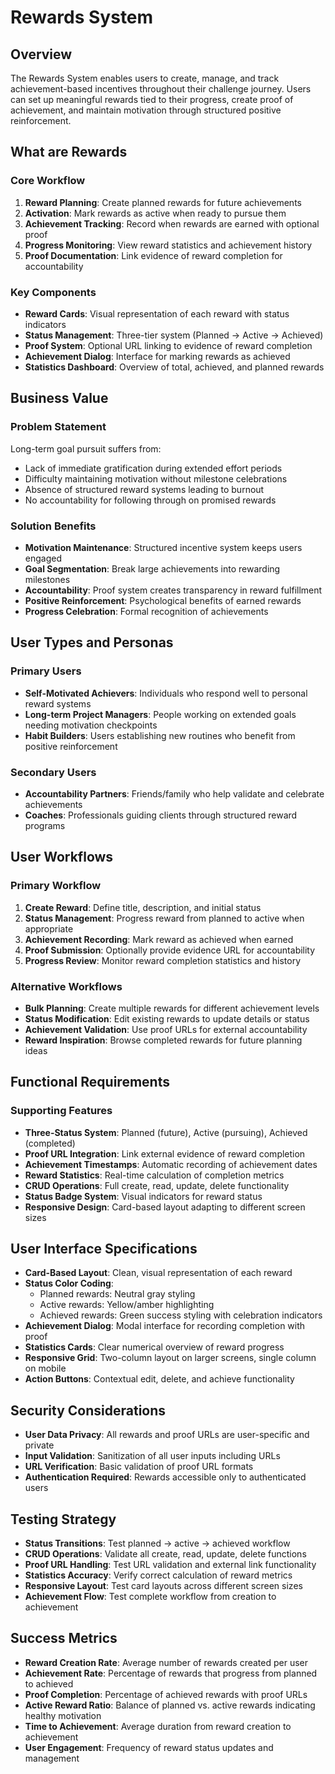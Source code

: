 # Rewards System

## Overview

The Rewards System enables users to create, manage, and track achievement-based incentives throughout their challenge journey. Users can set up meaningful rewards tied to their progress, create proof of achievement, and maintain motivation through structured positive reinforcement.

## What are Rewards

### Core Workflow

1. **Reward Planning**: Create planned rewards for future achievements
2. **Activation**: Mark rewards as active when ready to pursue them
3. **Achievement Tracking**: Record when rewards are earned with optional proof
4. **Progress Monitoring**: View reward statistics and achievement history
5. **Proof Documentation**: Link evidence of reward completion for accountability

### Key Components

- **Reward Cards**: Visual representation of each reward with status indicators
- **Status Management**: Three-tier system (Planned → Active → Achieved)
- **Proof System**: Optional URL linking to evidence of reward completion
- **Achievement Dialog**: Interface for marking rewards as achieved
- **Statistics Dashboard**: Overview of total, achieved, and planned rewards

## Business Value

### Problem Statement

Long-term goal pursuit suffers from:
- Lack of immediate gratification during extended effort periods
- Difficulty maintaining motivation without milestone celebrations
- Absence of structured reward systems leading to burnout
- No accountability for following through on promised rewards

### Solution Benefits

- **Motivation Maintenance**: Structured incentive system keeps users engaged
- **Goal Segmentation**: Break large achievements into rewarding milestones
- **Accountability**: Proof system creates transparency in reward fulfillment
- **Positive Reinforcement**: Psychological benefits of earned rewards
- **Progress Celebration**: Formal recognition of achievements

## User Types and Personas

### Primary Users

- **Self-Motivated Achievers**: Individuals who respond well to personal reward systems
- **Long-term Project Managers**: People working on extended goals needing motivation checkpoints
- **Habit Builders**: Users establishing new routines who benefit from positive reinforcement

### Secondary Users

- **Accountability Partners**: Friends/family who help validate and celebrate achievements
- **Coaches**: Professionals guiding clients through structured reward programs

## User Workflows

### Primary Workflow

1. **Create Reward**: Define title, description, and initial status
2. **Status Management**: Progress reward from planned to active when appropriate
3. **Achievement Recording**: Mark reward as achieved when earned
4. **Proof Submission**: Optionally provide evidence URL for accountability
5. **Progress Review**: Monitor reward completion statistics and history

### Alternative Workflows

- **Bulk Planning**: Create multiple rewards for different achievement levels
- **Status Modification**: Edit existing rewards to update details or status
- **Achievement Validation**: Use proof URLs for external accountability
- **Reward Inspiration**: Browse completed rewards for future planning ideas

## Functional Requirements

### Supporting Features

- **Three-Status System**: Planned (future), Active (pursuing), Achieved (completed)
- **Proof URL Integration**: Link external evidence of reward completion
- **Achievement Timestamps**: Automatic recording of achievement dates
- **Reward Statistics**: Real-time calculation of completion metrics
- **CRUD Operations**: Full create, read, update, delete functionality
- **Status Badge System**: Visual indicators for reward status
- **Responsive Design**: Card-based layout adapting to different screen sizes

## User Interface Specifications

- **Card-Based Layout**: Clean, visual representation of each reward
- **Status Color Coding**: 
  - Planned rewards: Neutral gray styling
  - Active rewards: Yellow/amber highlighting
  - Achieved rewards: Green success styling with celebration indicators
- **Achievement Dialog**: Modal interface for recording completion with proof
- **Statistics Cards**: Clear numerical overview of reward progress
- **Responsive Grid**: Two-column layout on larger screens, single column on mobile
- **Action Buttons**: Contextual edit, delete, and achieve functionality

## Security Considerations

- **User Data Privacy**: All rewards and proof URLs are user-specific and private
- **Input Validation**: Sanitization of all user inputs including URLs
- **URL Verification**: Basic validation of proof URL formats
- **Authentication Required**: Rewards accessible only to authenticated users

## Testing Strategy

- **Status Transitions**: Test planned → active → achieved workflow
- **CRUD Operations**: Validate all create, read, update, delete functions
- **Proof URL Handling**: Test URL validation and external link functionality
- **Statistics Accuracy**: Verify correct calculation of reward metrics
- **Responsive Layout**: Test card layouts across different screen sizes
- **Achievement Flow**: Test complete workflow from creation to achievement

## Success Metrics

- **Reward Creation Rate**: Average number of rewards created per user
- **Achievement Rate**: Percentage of rewards that progress from planned to achieved
- **Proof Completion**: Percentage of achieved rewards with proof URLs
- **Active Reward Ratio**: Balance of planned vs. active rewards indicating healthy motivation
- **Time to Achievement**: Average duration from reward creation to achievement
- **User Engagement**: Frequency of reward status updates and management